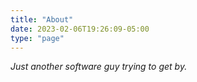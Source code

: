```yaml
---
title: "About"
date: 2023-02-06T19:26:09-05:00
type: "page"
---
```


*Just another software guy trying to get by.*
